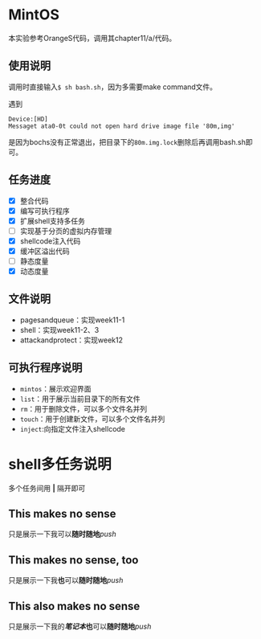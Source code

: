 # MintOS

本实验参考OrangeS代码，调用其chapter11/a/代码。

## 使用说明

调用时直接输入`$ sh bash.sh`，因为多需要make command文件。

遇到

```
Device:[HD]
Messaget ata0-0t could not open hard drive image file '80m,img'
```

是因为bochs没有正常退出，把目录下的`80m.img.lock`删除后再调用bash.sh即可。

## 任务进度

- [x] 整合代码
- [x] 编写可执行程序
- [x] 扩展shell支持多任务
- [ ] 实现基于分页的虚拟内存管理
- [X] shellcode注入代码
- [x] 缓冲区溢出代码
- [ ] 静态度量
- [x] 动态度量

## 文件说明

- pagesandqueue：实现week11-1
- shell：实现week11-2、3
- attackandprotect：实现week12

## 可执行程序说明

- `mintos`：展示欢迎界面
- `list`：用于展示当前目录下的所有文件
- `rm`：用于删除文件，可以多个文件名并列
- `touch`：用于创建新文件，可以多个文件名并列
- `inject`:向指定文件注入shellcode

# shell多任务说明

多个任务间用 **|** 隔开即可

## This makes no sense
只是展示一下我可以**随时随地***push*

## This makes no sense, too
只是展示一下我**也**可以**随时随地***push*
## This also makes no sense
只是展示一下我的***笔记本*****也**可以**随时随地***push*
